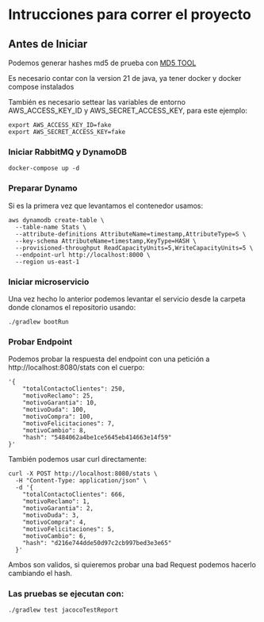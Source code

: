 # Intrucciones para correr el proyecto

## Antes de Iniciar

Podemos generar hashes md5 de prueba con [MD5 TOOL](https://emn178.github.io/online-tools/md5.html)

Es necesario contar con la version 21 de java, ya tener docker y docker compose instalados

También es necesario settear las variables de entorno AWS_ACCESS_KEY_ID y AWS_SECRET_ACCESS_KEY, para este ejemplo:

```
export AWS_ACCESS_KEY_ID=fake
export AWS_SECRET_ACCESS_KEY=fake
```
### Iniciar RabbitMQ y DynamoDB
```
docker-compose up -d
```
### Preparar Dynamo

Si es la primera vez que levantamos el contenedor usamos: 

```
aws dynamodb create-table \
  --table-name Stats \
  --attribute-definitions AttributeName=timestamp,AttributeType=S \
  --key-schema AttributeName=timestamp,KeyType=HASH \
  --provisioned-throughput ReadCapacityUnits=5,WriteCapacityUnits=5 \
  --endpoint-url http://localhost:8000 \
  --region us-east-1
```
### Iniciar microservicio

Una vez hecho lo anterior podemos levantar el servicio desde la carpeta donde clonamos el repositorio usando:

```
./gradlew bootRun
```
### Probar Endpoint

Podemos probar la respuesta del endpoint con una petición a http://localhost:8080/stats con el cuerpo:
```
'{
    "totalContactoClientes": 250,
    "motivoReclamo": 25,
    "motivoGarantia": 10,
    "motivoDuda": 100,
    "motivoCompra": 100,
    "motivoFelicitaciones": 7,
    "motivoCambio": 8,
    "hash": "5484062a4be1ce5645eb414663e14f59"
}'
```
También podemos usar curl directamente:
```
curl -X POST http://localhost:8080/stats \
  -H "Content-Type: application/json" \
  -d '{
    "totalContactoClientes": 666,
    "motivoReclamo": 1,
    "motivoGarantia": 2,
    "motivoDuda": 3,
    "motivoCompra": 4,
    "motivoFelicitaciones": 5,
    "motivoCambio": 6,
    "hash": "d216e744dde50d97c2cb997bed3e3e65"
  }'
```
Ambos son validos, si quieremos probar una bad Request podemos hacerlo cambiando el hash.

### Las pruebas se ejecutan con:

```
./gradlew test jacocoTestReport
```